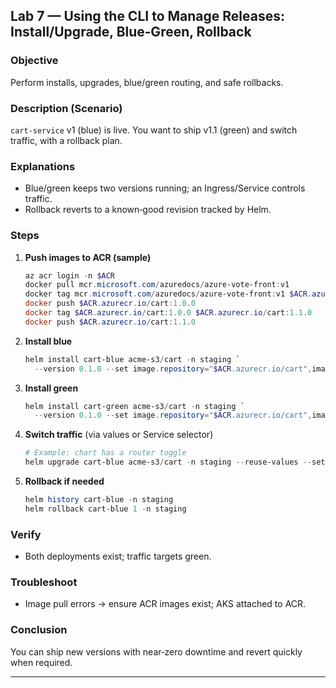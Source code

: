 ## Lab 7 — Using the CLI to Manage Releases: Install/Upgrade, Blue‑Green, Rollback

### Objective

Perform installs, upgrades, blue/green routing, and safe rollbacks.

### Description (Scenario)

`cart-service` v1 (blue) is live. You want to ship v1.1 (green) and switch traffic, with a rollback plan.

### Explanations

* Blue/green keeps two versions running; an Ingress/Service controls traffic.
* Rollback reverts to a known‑good revision tracked by Helm.

### Steps

1. **Push images to ACR (sample)**

   ```powershell
   az acr login -n $ACR
   docker pull mcr.microsoft.com/azuredocs/azure-vote-front:v1
   docker tag mcr.microsoft.com/azuredocs/azure-vote-front:v1 $ACR.azurecr.io/cart:1.0.0
   docker push $ACR.azurecr.io/cart:1.0.0
   docker tag $ACR.azurecr.io/cart:1.0.0 $ACR.azurecr.io/cart:1.1.0
   docker push $ACR.azurecr.io/cart:1.1.0
   ```
2. **Install blue**

   ```powershell
   helm install cart-blue acme-s3/cart -n staging `
     --version 0.1.0 --set image.repository="$ACR.azurecr.io/cart",image.tag="1.0.0"
   ```
3. **Install green**

   ```powershell
   helm install cart-green acme-s3/cart -n staging `
     --version 0.1.0 --set image.repository="$ACR.azurecr.io/cart",image.tag="1.1.0",service.nameOverride="cart-green"
   ```
4. **Switch traffic** (via values or Service selector)

   ```powershell
   # Example: chart has a router toggle
   helm upgrade cart-blue acme-s3/cart -n staging --reuse-values --set router.active=green
   ```
5. **Rollback if needed**

   ```powershell
   helm history cart-blue -n staging
   helm rollback cart-blue 1 -n staging
   ```

### Verify

* Both deployments exist; traffic targets green.

### Troubleshoot

* Image pull errors → ensure ACR images exist; AKS attached to ACR.

### Conclusion

You can ship new versions with near‑zero downtime and revert quickly when required.

---

